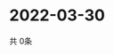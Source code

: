 # 2022-03-30
  共 0条

  <!-- BEGIN -->
  <!-- 最后更新时间Wed Mar 30 2022 06:07:45 GMT+0000 (Coordinated Universal Time) -->
  
  <!-- END -->
  
  